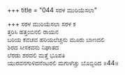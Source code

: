 +++
title = "044 ಸರಳ ಮುರಿಯೆಸಲಾ"

+++
ಸರಳ ಮುರಿಯೆಸಲಾ ಸರಳ ಕ  
ತ್ತರಿಸಿ ಹತ್ತಂಬಿನಲಿ ರಾಯನ  
ಬರಿಯ ಕವಚವ ಹರಿಯಲೆಚ್ಚನು ಮೂರು ಬಾಣದಲಿ  
ಶಿರದ ಸೀಸಕವನು ನಿಘಾತದ  
ಲೆರಡು ಶರದಲಿ ಮತ್ತೆ ಭೂಪತಿ  
ಯುರವನಗುಳಿದನೆಂಟರಲಿ ಮಗುಳೆಚ್ಚು ಬೊಬ್ಬಿರಿದ     ॥44॥